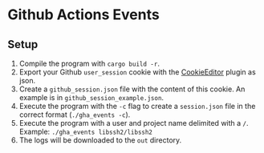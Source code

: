 # Github Actions Events

## Setup
1. Compile the program with `cargo build -r`.
2. Export your Github `user_session` cookie with the [CookieEditor](https://addons.mozilla.org/en-US/firefox/addon/cookie-editor/) plugin as json.
3. Create a `github_session.json` file with the content of this cookie. An example is in `github_session_example.json`.
4. Execute the program with the `-c` flag to create a `session.json` file in the correct format (`./gha_events -c`).
5. Execute the program with a user and project name delimited with a `/`. Example: `./gha_events libssh2/libssh2`
6. The logs will be downloaded to the `out` directory.
